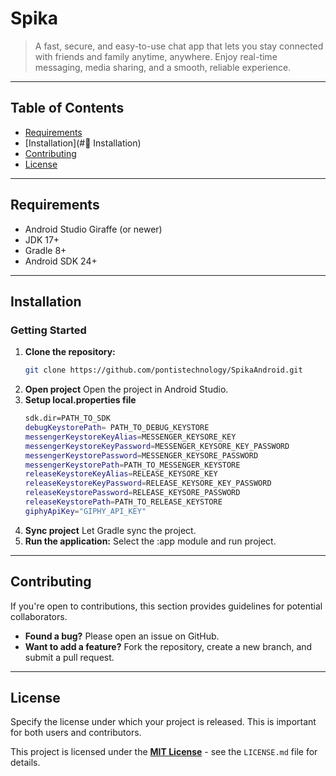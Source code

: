 # Spika

> A fast, secure, and easy-to-use chat app that lets you stay connected with friends and family anytime, anywhere. Enjoy real-time messaging, media sharing, and a smooth, reliable experience.

---

## Table of Contents

- [Requirements](#requirements)  
- [Installation](#🚀 Installation)  
- [Contributing](#contributing)  
- [License](#license)  

---

## Requirements

- Android Studio Giraffe (or newer)  
- JDK 17+
- Gradle 8+
- Android SDK 24+

---

## Installation

### Getting Started

1.  **Clone the repository:**
    ```bash
    git clone https://github.com/pontistechnology/SpikaAndroid.git
    ```
2.  **Open project**
    Open the project in Android Studio.
3.  **Setup local.properties file**
    ```bash
    sdk.dir=PATH_TO_SDK
	debugKeystorePath= PATH_TO_DEBUG_KEYSTORE
	messengerKeystoreKeyAlias=MESSENGER_KEYSORE_KEY
	messengerKeystoreKeyPassword=MESSENGER_KEYSORE_KEY_PASSWORD
	messengerKeystorePassword=MESSENGER_KEYSORE_PASSWORD
	messengerKeystorePath=PATH_TO_MESSENGER_KEYSTORE
	releaseKeystoreKeyAlias=RELEASE_KEYSORE_KEY
	releaseKeystoreKeyPassword=RELEASE_KEYSORE_KEY_PASSWORD
	releaseKeystorePassword=RELEASE_KEYSORE_PASSWORD
	releaseKeystorePath=PATH_TO_RELEASE_KEYSTORE
	giphyApiKey="GIPHY_API_KEY"
    ```
4.  **Sync project**
    Let Gradle sync the project.
5.  **Run the application:**
    Select the :app module and run project.
    
---

## Contributing

If you're open to contributions, this section provides guidelines for potential collaborators.

* **Found a bug?** Please open an issue on GitHub.
* **Want to add a feature?** Fork the repository, create a new branch, and submit a pull request.

---

## License

Specify the license under which your project is released. This is important for both users and contributors.

This project is licensed under the **[MIT License](LICENSE.md)** - see the `LICENSE.md` file for details.





